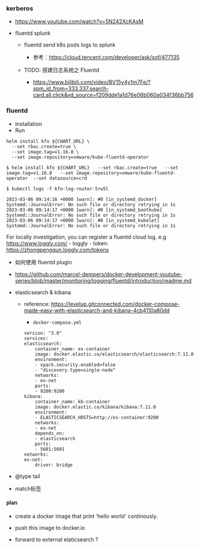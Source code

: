 ### kerberos
- https://www.youtube.com/watch?v=5N242XcKAsM


- fluentd splunk
    - fluentd send k8s pods logs to splunk
        - 参考：https://cloud.tencent.com/developer/ask/sof/477135
    
    - TODO: 搭建日志系统之 Fluentd
        - https://www.bilibili.com/video/BV15y4y1m7Fe/?spm_id_from=333.337.search-card.all.click&vd_source=f209dde1a1d76e06b060a034f36bb756

### fluentd
- Installation
- Run
```shell
helm install kfo ${CHART_URL} \
  --set rbac.create=true \
  --set image.tag=v1.16.8 \
  --set image.repository=vmware/kube-fluentd-operator
```

```shell
$ helm install kfo ${CHART_URL}   --set rbac.create=true   --set image.tag=v1.16.8   --set image.repository=vmware/kube-fluentd-operator  --set datasource=crd

$ kubectl logs -f kfo-log-router-5rw5l

2023-03-06 09:14:16 +0000 [warn]: #0 [in_systemd_docker] Systemd::JournalError: No such file or directory retrying in 1s
2023-03-06 09:14:17 +0000 [warn]: #0 [in_systemd_bootkube] Systemd::JournalError: No such file or directory retrying in 1s
2023-03-06 09:14:17 +0000 [warn]: #0 [in_systemd_kubelet] Systemd::JournalError: No such file or directory retrying in 1s
```


For locally investigation, you can register a fluentd cloud log. e.g https://www.loggly.com/
    - loggly
        - token: https://zhongpengqun.loggly.com/tokens


- 如何使用 fluentd plugin

- https://github.com/marcel-dempers/docker-development-youtube-series/blob/master/monitoring/logging/fluentd/introduction/readme.md



- elasticsearch & kibana
    - reference: https://levelup.gitconnected.com/docker-compose-made-easy-with-elasticsearch-and-kibana-4cb4110a80dd
        - `docker-compose.yml`

        ```shell
        version: "3.0"
        services:
        elasticsearch:
            container_name: es-container
            image: docker.elastic.co/elasticsearch/elasticsearch:7.11.0
            environment:
            - xpack.security.enabled=false
            - "discovery.type=single-node"
            networks:
            - es-net
            ports:
            - 9200:9200
        kibana:
            container_name: kb-container
            image: docker.elastic.co/kibana/kibana:7.11.0
            environment:
            - ELASTICSEARCH_HOSTS=http://es-container:9200
            networks:
            - es-net
            depends_on:
            - elasticsearch
            ports:
            - 5601:5601
        networks:
        es-net:
            driver: bridge
        ```


- @type tail

- match标签




#### plan
- create a docker image that print 'hello world' continously.
- push this image to docker.io



- forward to external elaticsearch ?